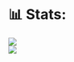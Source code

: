 # 📊 Stats:
![](https://github-readme-streak-stats.herokuapp.com/?user=kite1412&theme=dark&hide_border=false)<br/>
![](https://github-readme-stats.vercel.app/api/top-langs/?username=kite1412&theme=dark&hide_border=false&include_all_commits=false&count_private=false&layout=compact)<br/>
